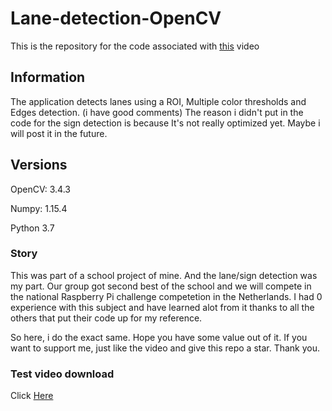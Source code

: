 # Lane-detection-OpenCV
This is the repository for the code associated with [this](https://www.youtube.com/watch?v=vIBYzkAr4so) video



## Information
The application detects lanes using a ROI, Multiple color thresholds and Edges detection. (i have good comments)
The reason i didn't put in the code for the sign detection is because It's not really optimized yet. Maybe i will post it in the future.

## Versions
OpenCV: 3.4.3

Numpy: 1.15.4

Python 3.7


### Story
This was part of a school project of mine. And the lane/sign detection was my part. Our group got second best of the school and we will compete in the national Raspberry Pi challenge competetion in the Netherlands.
I had 0 experience with this subject and have learned alot from it thanks to all the others that put their code up for my reference. 

So here, i do the exact same. Hope you have some value out of it. If you want to support me, just like the video and give this repo a star. Thank you.


### Test video download
Click [Here](http://stratoplot.com/1BAs)
